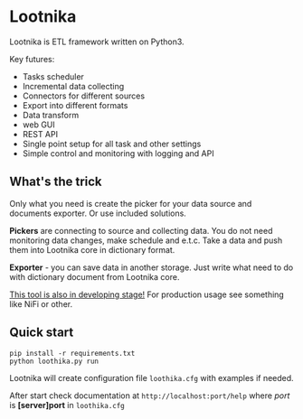 # Lootnika

Lootnika is ETL framework written on Python3. 

Key futures:

* Tasks scheduler 
* Incremental data collecting
* Connectors for different sources
* Export into different formats
* Data transform 
* web GUI
* REST API
* Single point setup for all task and other settings
* Simple control and monitoring with logging and API 



## What's the trick

Only what you need is create the picker for your data source and documents exporter. Or use included solutions.

**Pickers** are connecting to source and collecting data. You do not need monitoring data changes, make schedule and e.t.c. Take a data and push them into Lootnika core in dictionary format.

**Exporter** -  you can save data in another storage. Just write what need to do with dictionary document from Lootnika core.

<u>This tool is also in developing stage!</u> For production usage see something like NiFi or other.




## Quick start


```shell
pip install -r requirements.txt
python loothika.py run 
```

Lootnika will create configuration file `loothika.cfg` with examples if needed. 

After start check documentation at  `http://localhost:port/help` where *port* is **[server]port** in `loothika.cfg`
